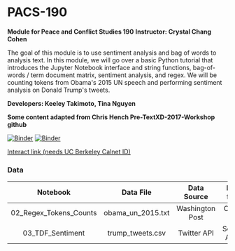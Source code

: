 # PACS-190
**Module for Peace and Conflict Studies 190**
**Instructor: Crystal Chang Cohen**

The goal of this module is to use sentiment analysis and bag of words to analysis text. In this module, we will go over a basic Python tutorial that introduces the Jupyter Notebook interface and string functions, bag-of-words / term document matrix, sentiment analysis, and regex. We will be counting tokens from Obama's 2015 UN speech and performing sentiment analysis on Donald Trump's tweets. 

**Developers: Keeley Takimoto, Tina Nguyen** 

**Some content adapted from Chris Hench Pre-TextXD-2017-Workshop github**

[![Binder](https://mybinder.org/badge.svg)](https://mybinder.org/v2/gh/ds-modules/PACS-195/master)
[![Binder](https://img.shields.io/badge/Launch-UCB%20Datahub-blue.svg)](http://datahub.berkeley.edu/user-redirect/interact?account=ds-modules&repo=PACS-190&branch=master&path=)

[Interact link (needs UC Berkeley Calnet ID)](http://datahub.berkeley.edu/user-redirect/interact?account=ds-modules&repo=PACS-190&branch=master&path=)

### Data
| Notebook        | Data File       | Data Source      | Reason for Use         |
| :-------------: | :-------------: | :-------------:  | :--------------------: |
| 02_Regex_Tokens_Counts |  obama_un_2015.txt  | Washington Post     | Calculate tokens  |
| 03_TDF_Sentiment | trump_tweets.csv  | Twitter API   | Sentiment Analysis |
